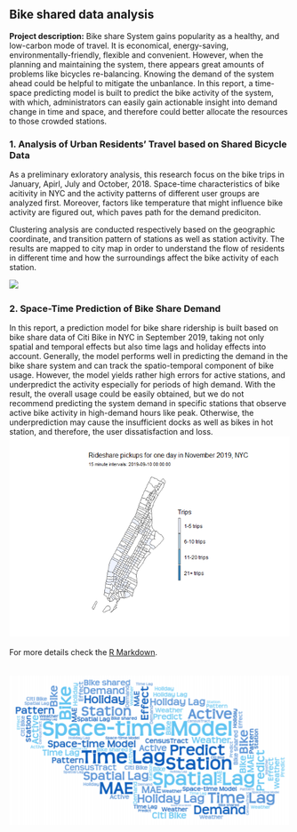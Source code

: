 ## Bike shared data analysis

**Project description:** Bike share System gains popularity as a healthy, and low-carbon mode of travel. It is economical, energy-saving, environmentally-friendly, flexible and convenient. However, when the planning and maintaining the system, there appears great amounts of problems like bicycles re-balancing. Knowing the demand of the system ahead could be helpful to mitigate the unbanlance. In this report, a time-space predicting model is built to predict the bike activity of the system, with which, administrators can easily gain actionable insight into demand change in time and space, and therefore could better allocate the resources to those crowded stations.

### 1. Analysis of Urban Residents’ Travel based on Shared Bicycle Data

As a preliminary exloratory analysis, this research focus on the bike trips in January, Apirl, July and October, 2018. Space-time characteristics of bike acitivity in NYC and the activity patterns of different user groups are analyzed first. Moreover, factors like temperature that might influence bike activity are figured out, which paves path for the demand prediciton. 

Clustering analysis are conducted respectively based on the geographic coordinate, and transition pattern of stations as well as station activity. The results are mapped to city map in order to understand the flow of residents in different time and how the surroundings affect the bike activity of each station.

<img src="images/dummy_thumbnail.jpg?raw=true"/>

### 2. Space-Time Prediction of Bike Share Demand

In this report, a prediction model for bike share ridership is built based on bike share data of Citi Bike in NYC in September 2019, taking not only spatial and temporal effects but also time lags and holiday effects into account. Generally, the model performs well in predicting the demand in the bike share system and can track the spatio-temporal component of bike usage. However, the model yields rather high errors for active stations, and underpredict the activity especially for periods of high demand. With the result, the overall usage could be easily obtained, but we do not recommend predicting the system demand in specific stations that observe active bike activity in high-demand hours like peak. Otherwise, the underprediction may cause the insufficient docks as well as bikes in hot station, and therefore, the user dissatisfaction and loss.
<img src="images/bikeActivity.gif?raw=true">
<br><br>
For more details check the [R Markdown](/html/spacetime.html).
<br><br><br>
<img src="images/wordCloud_bike.png?raw=true"/>